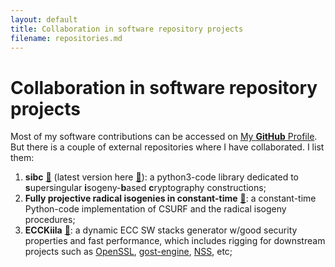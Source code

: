```yaml
---
layout: default
title: Collaboration in software repository projects
filename: repositories.md
--- 
```


# Collaboration in software repository projects

Most of my software contributions can be accessed on [My **GitHub** Profile](https://github.com/JJChiDguez). But there is a couple of external repositories where I have collaborated. I list them:
1. **sibc** [&#128279;](https://pypi.org/project/sibc/) (latest version here [&#128279;](https://github.com/JJChiDguez/sibc)): a python3-code library dedicated to **s**upersingular **i**sogeny-**b**ased **c**ryptography constructions;
1. **Fully projective radical isogenies in constant-time** [&#128279;](https://github.com/Krijn-math/Constant-time-CSURF-CRADS): a constant-time Python-code implementation of CSURF and the radical isogeny procedures;
1. **ECCKiila** [&#128279;](https://gitlab.com/nisec/ecckiila): a dynamic ECC SW stacks generator w/good security properties and fast performance, which includes rigging for downstream projects such as [OpenSSL](https://github.com/openssl/openssl/), [gost-engine](https://github.com/gost-engine/engine), [NSS](https://hg.mozilla.org/projects/nss/), etc;
